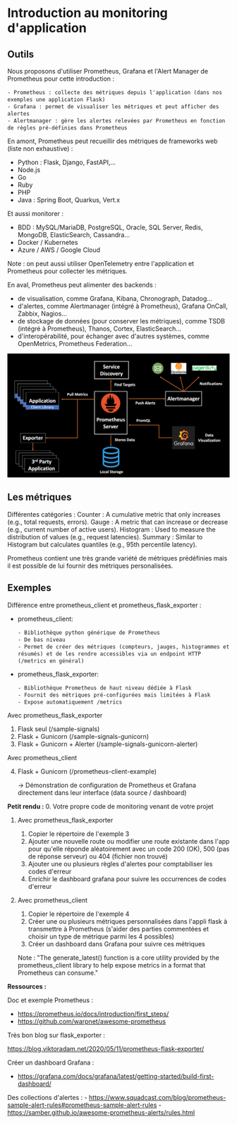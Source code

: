 # Introduction au monitoring d'application

## Outils

Nous proposons d'utiliser Prometheus, Grafana et l'Alert Manager de Prometheus pour cette introduction :

    - Prometheus : collecte des métriques depuis l'application (dans nos exemples une application Flask)
    - Grafana : permet de visualiser les métriques et peut afficher des alertes
    - Alertmanager : gère les alertes relevées par Prometheus en fonction de règles pré-définies dans Prometheus


En amont, Prometheus peut recueillir des métriques de frameworks web (liste non exhaustive) :
* Python : Flask, Django, FastAPI,...
* Node.js
* Go
* Ruby
* PHP
* Java : Spring Boot, Quarkus, Vert.x

Et aussi monitorer :
* BDD : MySQL/MariaDB, PostgreSQL, Oracle, SQL Server, Redis, MongoDB, ElasticSearch, Cassandra...
* Docker / Kubernetes
* Azure / AWS / Google Cloud

Note : on peut aussi utiliser OpenTelemetry entre l'application et Prometheus pour collecter les métriques.

En aval, Prometheus peut alimenter des backends :
- de visualisation, comme Grafana, Kibana, Chronograph, Datadog...
- d'alertes, comme Alertmanager (intégré à Prometheus), Grafana OnCall, Zabbix, Nagios...
- de stockage de données (pour conserver les métriques), comme TSDB (intégré à Prometheus), Thanos, Cortex, ElasticSearch...
- d'interopérabilité, pour échanger avec d'autres systèmes, comme OpenMetrics, Prometheus Federation...

![Prometheus architecture](./prometheus-architecture.png)

## Les métriques

Différentes catégories :
    Counter : A cumulative metric that only increases (e.g., total requests, errors).
    Gauge : A metric that can increase or decrease (e.g., current number of active users).
    Histogram : Used to measure the distribution of values (e.g., request latencies).
    Summary : Similar to Histogram but calculates quantiles (e.g., 95th percentile latency).

Prometheus contient une très grande variété de métriques prédéfinies mais il est possible de lui fournir des métriques personalisées.
     

## Exemples

Différence entre prometheus_client et prometheus_flask_exporter :
* prometheus_client:

      - Bibliothèque python générique de Prometheus
      - De bas niveau
      - Permet de créer des métriques (compteurs, jauges, histogrammes et résumés) et de les rendre accessibles via un endpoint HTTP (/metrics en général)

* prometheus_flask_exporter:

      - Bibliothèque Prometheus de haut niveau dédiée à Flask
      - Fournit des métriques pré-configurées mais limitées à Flask
      - Expose automatiquement /metrics

Avec prometheus_flask_exporter
1. Flask seul (/sample-signals)
2. Flask + Gunicorn (/sample-signals-gunicorn)
3. Flask + Gunicorn + Alerter (/sample-signals-gunicorn-alerter)

Avec prometheus_client

4. Flask + Gunicorn (/prometheus-client-example)

   -> Démonstration de configuration de Prometheus et Grafana directement dans leur interface (data source / dashboard)

**Petit rendu :**
0. Votre propre code de monitoring venant de votre projet
1. Avec prometheus_flask_exporter
   1. Copier le répertoire de l'exemple 3
   2. Ajouter une nouvelle route ou modifier une route existante dans l'app pour qu'elle réponde aléatoirement avec un code 200 (OK), 500 (pas de réponse serveur) ou 404 (fichier non trouvé)
   3. Ajouter une ou plusieurs règles d'alertes pour comptabiliser les codes d'erreur
   4. Enrichir le dashboard grafana pour suivre les occurrences de codes d'erreur
2. Avec prometheus_client
   1. Copier le répertoire de l'exemple 4
   2. Créer une ou plusieurs métriques personnalisées dans l'appli flask à transmettre à Prometheus (s'aider des parties commentées et choisir un type de métrique parmi les 4 possibles)
   3. Créer un dashboard dans Grafana pour suivre ces métriques

   Note : "The generate_latest() function is a core utility provided by the prometheus_client library to help expose metrics in a format that Prometheus can consume."


**Ressources :**

Doc et exemple Prometheus :
   - https://prometheus.io/docs/introduction/first_steps/
   - https://github.com/warpnet/awesome-prometheus

Très bon blog sur flask_exporter :

https://blog.viktoradam.net/2020/05/11/prometheus-flask-exporter/

Créer un dashboard Grafana :
   - https://grafana.com/docs/grafana/latest/getting-started/build-first-dashboard/


Des collections d'alertes :
    - https://www.squadcast.com/blog/prometheus-sample-alert-rules#prometheus-sample-alert-rules
    - https://samber.github.io/awesome-prometheus-alerts/rules.html
